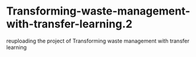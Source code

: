 # Transforming-waste-management-with-transfer-learning.2
reuploading the project of Transforming waste management with transfer learning
